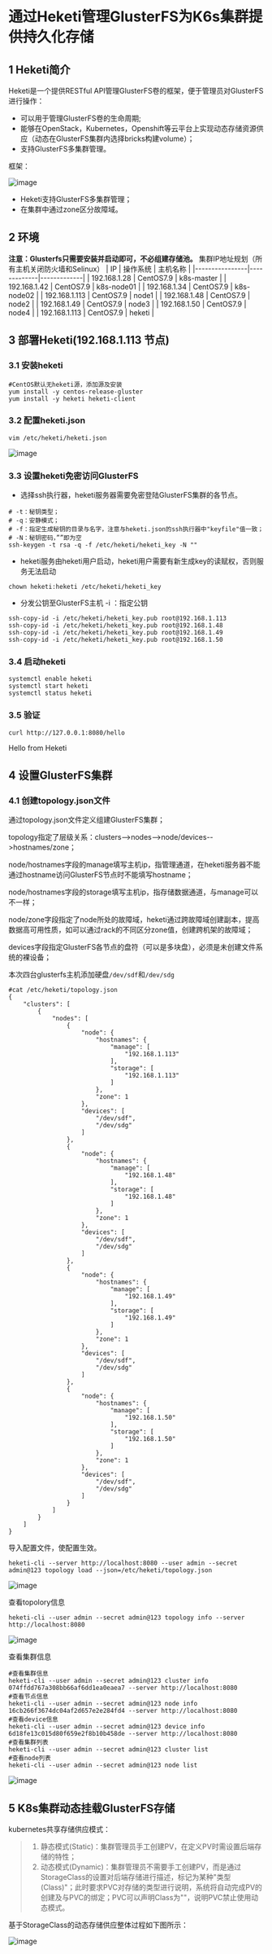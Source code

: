#  通过Heketi管理GlusterFS为K6s集群提供持久化存储
## 1 Heketi简介
Heketi是一个提供RESTful API管理GlusterFS卷的框架，便于管理员对GlusterFS进行操作：

- 可以用于管理GlusterFS卷的生命周期;
- 能够在OpenStack，Kubernetes，Openshift等云平台上实现动态存储资源供应（动态在GlusterFS集群内选择bricks构建volume）；
- 支持GlusterFS多集群管理。

 框架：

 ![image](https://github.com/kenlab-chung/kenlab-chung.github.io/assets/59462735/3fea9dbc-3d7d-4d0d-9971-a0e2e029dd5a)

- Heketi支持GlusterFS多集群管理；
- 在集群中通过zone区分故障域。

## 2 环境

**注意：Glusterfs只需要安装并启动即可，不必组建存储池。**
集群IP地址规划（所有主机关闭防火墙和Selinux）
|       IP       |   操作系统  |   主机名称  | 
|----------------|-------------|-------------|
|  192.168.1.28  |  CentOS7.9  |  k8s-master |
|  192.168.1.42  |  CentOS7.9  |  k8s-node01 | 
|  192.168.1.34  |  CentOS7.9  |  k8s-node02 | 
|  192.168.1.113 |  CentOS7.9  |    node1    | 
|  192.168.1.48  |  CentOS7.9  |    node2    | 
|  192.168.1.49  |  CentOS7.9  |    node3    | 
|  192.168.1.50  |  CentOS7.9  |    node4    | 
|  192.168.1.113 |  CentOS7.9  |    heketi   | 

## 3 部署Heketi(192.168.1.113 节点)
### 3.1 安装heketi
```
#CentOS默认无heketi源，添加源及安装
yum install -y centos-release-gluster
yum install -y heketi heketi-client
```
### 3.2 配置heketi.json
```
vim /etc/heketi/heketi.json
```
![image](https://github.com/kenlab-chung/kenlab-chung.github.io/assets/59462735/129e3178-b426-4ec4-90bb-04d3866ea307)
### 3.3 设置heketi免密访问GlusterFS
- 选择ssh执行器，heketi服务器需要免密登陆GlusterFS集群的各节点。
```
# -t：秘钥类型；
# -q：安静模式；
# -f：指定生成秘钥的目录与名字，注意与heketi.json的ssh执行器中"keyfile"值一致；
# -N：秘钥密码，””即为空
ssh-keygen -t rsa -q -f /etc/heketi/heketi_key -N ""
```
- heketi服务由heketi用户启动，heketi用户需要有新生成key的读赋权，否则服务无法启动
```
chown heketi:heketi /etc/heketi/heketi_key
```
- 分发公钥至GlusterFS主机 -i ：指定公钥
```
ssh-copy-id -i /etc/heketi/heketi_key.pub root@192.168.1.113
ssh-copy-id -i /etc/heketi/heketi_key.pub root@192.168.1.48
ssh-copy-id -i /etc/heketi/heketi_key.pub root@192.168.1.49
ssh-copy-id -i /etc/heketi/heketi_key.pub root@192.168.1.50
```
### 3.4 启动heketi
```
systemctl enable heketi
systemctl start heketi
systemctl status heketi
```
### 3.5 验证
```
curl http://127.0.0.1:8080/hello
```
Hello from Heketi
## 4 设置GlusterFS集群
### 4.1 创建topology.json文件
通过topology.json文件定义组建GlusterFS集群；

topology指定了层级关系：clusters-->nodes-->node/devices-->hostnames/zone；

node/hostnames字段的manage填写主机ip，指管理通道，在heketi服务器不能通过hostname访问GlusterFS节点时不能填写hostname；

node/hostnames字段的storage填写主机ip，指存储数据通道，与manage可以不一样；

node/zone字段指定了node所处的故障域，heketi通过跨故障域创建副本，提高数据高可用性质，如可以通过rack的不同区分zone值，创建跨机架的故障域；

devices字段指定GlusterFS各节点的盘符（可以是多块盘），必须是未创建文件系统的裸设备；

本次四台glusterfs主机添加硬盘`/dev/sdf`和`/dev/sdg`

```
#cat /etc/heketi/topology.json
{
	"clusters": [
		{
			"nodes": [
				{
					"node": {
						"hostnames": {
							"manage": [
								"192.168.1.113"
							],
							"storage": [
								"192.168.1.113"
							]
						},
						"zone": 1
					},
					"devices": [
						"/dev/sdf",
						"/dev/sdg"
					]
				},
				{
					"node": {
						"hostnames": {
							"manage": [
								"192.168.1.48"
							],
							"storage": [
								"192.168.1.48"
							]
						},
						"zone": 1
					},
					"devices": [
						"/dev/sdf",
						"/dev/sdg"
					]
				},
				{
					"node": {
						"hostnames": {
							"manage": [
								"192.168.1.49"
							],
							"storage": [
								"192.168.1.49"
							]
						},
						"zone": 1
					},
					"devices": [
						"/dev/sdf",
						"/dev/sdg"
					]
				},
				{
					"node": {
						"hostnames": {
							"manage": [
								"192.168.1.50"
							],
							"storage": [
								"192.168.1.50"
							]
						},
						"zone": 1
					},
					"devices": [
						"/dev/sdf",
						"/dev/sdg"
					]
				}
			]
		}
	]
}
```
导入配置文件，使配置生效。
```
heketi-cli --server http://localhost:8080 --user admin --secret admin@123 topology load --json=/etc/heketi/topology.json
```
![image](https://github.com/kenlab-chung/kenlab-chung.github.io/assets/59462735/d6f23447-101f-4a3c-bd89-c1a0c97b9af4)

查看topolory信息
```
heketi-cli --user admin --secret admin@123 topology info --server http://localhost:8080 
```
![image](https://github.com/kenlab-chung/kenlab-chung.github.io/assets/59462735/0424396b-41bc-4bce-a38c-7623ac0d8fba)

查看集群信息
```
#查看集群信息
heketi-cli --user admin --secret admin@123 cluster info 074ffdd767a308bb66af6dd1ea0eaea7 --server http://localhost:8080
#查看节点信息
heketi-cli --user admin --secret admin@123 node info 16cb266f3674dc04af2d657e2e284fd4 --server http://localhost:8080
#查看device信息
heketi-cli --user admin --secret admin@123 device info 6d18fe13c015d80f659e2f8b10b458de --server http://localhost:8080
#查看集群列表
heketi-cli --user admin --secret admin@123 cluster list
#查看node列表
heketi-cli --user admin --secret admin@123 node list
```
![image](https://github.com/kenlab-chung/kenlab-chung.github.io/assets/59462735/796dea77-f289-44c5-b95c-3973fa644220)

## 5 K8s集群动态挂载GlusterFS存储
kubernetes共享存储供应模式：
> 1. 静态模式(Static)：集群管理员手工创建PV，在定义PV时需设置后端存储的特性；
> 2. 动态模式(Dynamic)：集群管理员不需要手工创建PV，而是通过StorageClass的设置对后端存储进行描述，标记为某种"类型(Class)"；此时要求PVC对存储的类型进行说明，系统将自动完成PV的创建及与PVC的绑定；PVC可以声明Class为""，说明PVC禁止使用动态模式。

 基于StorageClass的动态存储供应整体过程如下图所示：

 ![image](https://github.com/kenlab-chung/kenlab-chung.github.io/assets/59462735/61cd0570-baa1-4a6d-872b-b6e41f425726)



